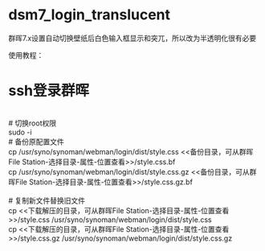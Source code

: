 # dsm7_login_translucent
群晖7.x设置自动切换壁纸后白色输入框显示和突兀，所以改为半透明化很有必要

使用教程：
  # ssh登录群晖 <br>
  <br>
  # 切换root权限 <br>
  sudo -i <br>
  # 备份原配置文件 <br>
  cp /usr/syno/synoman/webman/login/dist/style.css <<备份目录，可从群晖File Station-选择目录-属性-位置查看>>/style.css.bf <br>
  cp /usr/syno/synoman/webman/login/dist/style.css.gz <<备份目录，可从群晖File Station-选择目录-属性-位置查看>>/style.css.gz.bf <br>
   <br>
  # 复制新文件替换旧文件 <br>
  cp <<下载解压的目录，可从群晖File Station-选择目录-属性-位置查看>>/style.css /usr/syno/synoman/webman/login/dist/style.css <br>
  cp <<下载解压的目录，可从群晖File Station-选择目录-属性-位置查看>>/style.css.gz /usr/syno/synoman/webman/login/dist/style.css.gz
